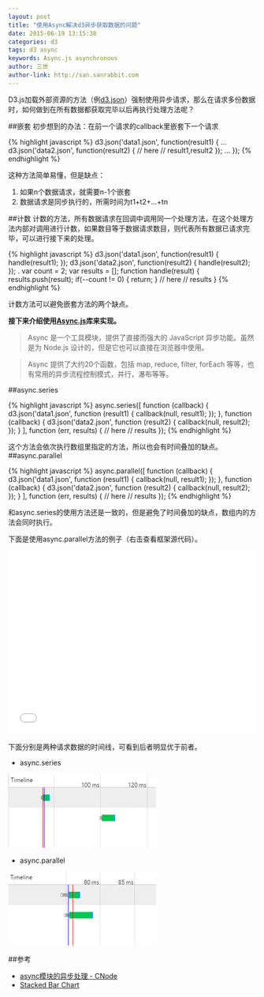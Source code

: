 ```yaml
---
layout: post
title: "使用Async解决d3异步获取数据的问题"
date: 2015-06-19 13:15:38
categories: d3
tags: d3 async
keywords: Async.js asynchronous
author: 三世
author-link: http://san.sanrabbit.com
---
```


D3.js加载外部资源的方法（例[d3.json](https://github.com/mbostock/d3/wiki/Requests#d3_json)）强制使用异步请求，那么在请求多份数据时，如何做到在所有数据都获取完毕以后再执行处理方法呢？

##嵌套
初步想到的办法：在前一个请求的callback里嵌套下一个请求

{% highlight javascript %}
d3.json('data1.json', function(result1) {
	...
	d3.json('data2.json', function(result2) {
		// here 
		// result1,result2
	});
	...
});
{% endhighlight %}

这种方法简单易懂，但是缺点：

1. 如果n个数据请求，就需要n-1个嵌套
2. 数据请求是同步执行的，所需时间为t1+t2+...+tn

##计数
计数的方法，所有数据请求在回调中调用同一个处理方法，在这个处理方法内部对调用进行计数，如果数目等于数据请求数目，则代表所有数据已请求完毕，可以进行接下来的处理。

{% highlight javascript %}
d3.json('data1.json', function(result1) {
	handle(result1);
});
d3.json('data2.json', function(result2) {
	handle(result2);
});
.
var count = 2;
var results = [];
function handle(result) {
	results.push(result);
	if(--count != 0) {
		return;
	}
	// here
	// results
}
{% endhighlight %}
	
计数方法可以避免嵌套方法的两个缺点。

**接下来介绍使用[Async.js](https://github.com/caolan/async)库来实现。**
> Async 是一个工具模块，提供了直接而强大的 JavaScript 异步功能。虽然是为 Node.js 设计的，但是它也可以直接在浏览器中使用。

> Async 提供了大约20个函数，包括 map, reduce, filter, forEach 等等，也有常用的异步流程控制模式，并行，瀑布等等。

##async.series

{% highlight javascript %}
async.series([
    function (callback) {
        d3.json('data1.json', function (result1) {
            callback(null, result1);
        });
    },
    function (callback) {
        d3.json('data2.json', function (result2) {
            callback(null, result2);
        });
    }
], function (err, results) {
	// here
	// results
});
{% endhighlight %}

这个方法会依次执行数组里指定的方法，所以也会有时间叠加的缺点。
##async.parallel

{% highlight javascript %}
async.parallel([
    function (callback) {
        d3.json('data1.json', function (result1) {
            callback(null, result1);
        });
    },
    function (callback) {
        d3.json('data2.json', function (result2) {
            callback(null, result2);
        });
    }
], function (err, results) {
	// here
	// results
});
{% endhighlight %}

和async.series的使用方法还是一致的，但是避免了时间叠加的缺点，数组内的方法会同时执行。

下面是使用async.parallel方法的例子（右击查看框架源代码）。

 <iframe src="/demo/async/index.html" style="width:100%; height:370px; border: none;overflow-y: hidden"></iframe>

下面分别是两种请求数据的时间线，可看到后者明显优于前者。

* async.series

![async.series](/demo/async/async1.jpg)

* async.parallel

![async.parallel](/demo/async/async2.jpg)

##参考

* [async模块的异步处理 - CNode](https://cnodejs.org/topic/53d3938d895ba3062b7f4509)
* [Stacked Bar Chart](http://bl.ocks.org/mbostock/3886208)
